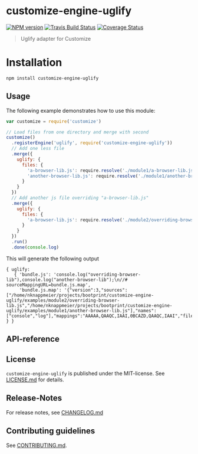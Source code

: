 # customize-engine-uglify 

[![NPM version](https://badge.fury.io/js/customize-engine-uglify.svg)](http://badge.fury.io/js/customize-engine-uglify)
[![Travis Build Status](https://travis-ci.org/bootprint/customize-engine-uglify.svg?branch=master)](https://travis-ci.org/bootprint/customize-engine-uglify)
[![Coverage Status](https://img.shields.io/coveralls/bootprint/customize-engine-uglify.svg)](https://coveralls.io/r/bootprint/customize-engine-uglify)


> Uglify adapter for Customize


# Installation

```
npm install customize-engine-uglify
```

 
## Usage

The following example demonstrates how to use this module:

```js
var customize = require('customize')

// Load files from one directory and merge with second
customize()
  .registerEngine('uglify', require('customize-engine-uglify'))
  // Add one less file
  .merge({
    uglify: {
      files: {
        'a-browser-lib.js': require.resolve('./module1/a-browser-lib.js'),
        'another-browser-lib.js': require.resolve('./module1/another-browser-lib.js')
      }
    }
  })
  // Add another js file overriding "a-browser-lib.js"
  .merge({
    uglify: {
      files: {
        'a-browser-lib.js': require.resolve('./module2/overriding-browser-lib.js')
      }
    }
  })
  .run()
  .done(console.log)
```

This will generate the following output

```
{ uglify: 
   { 'bundle.js': 'console.log("overriding-browser-lib"),console.log("another-browser-lib");\n//# sourceMappingURL=bundle.js.map',
     'bundle.js.map': '{"version":3,"sources":["/home/nknappmeier/projects/bootprint/customize-engine-uglify/examples/module2/overriding-browser-lib.js","/home/nknappmeier/projects/bootprint/customize-engine-uglify/examples/module1/another-browser-lib.js"],"names":["console","log"],"mappings":"AAAAA,QAAQC,IAAI,0BCAZD,QAAQC,IAAI","file":"bundle.js"}' } }
```

##  API-reference




## License

`customize-engine-uglify` is published under the MIT-license. 
See [LICENSE.md](LICENSE.md) for details.

## Release-Notes
 
For release notes, see [CHANGELOG.md](CHANGELOG.md)
 
## Contributing guidelines

See [CONTRIBUTING.md](CONTRIBUTING.md).